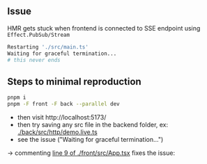 ## Issue

HMR gets stuck when frontend is connected to SSE endpoint using
`Effect.PubSub/Stream`

```sh
Restarting './src/main.ts'
Waiting for graceful termination...
# this never ends
```

## Steps to minimal reproduction

```sh
pnpm i
pnpm -F front -F back --parallel dev
```

- then visit http://localhost:5173/
- then try saving any src file in the backend folder, ex:
  [./back/src/http/demo.live.ts](./back/src/http/demo.live.ts)
- see the issue ("Waiting for graceful termination...")

-> commenting [line 9 of ./front/src/App.tsx](./front/src/App.tsx#L9) fixes the
issue:
